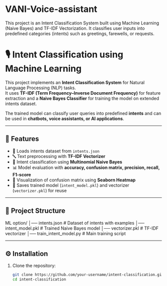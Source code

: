 # VANI-Voice-assistant
This project is an Intent Classification System built using Machine Learning (Naive Bayes) and TF-IDF Vectorization. It classifies user inputs into predefined categories (intents) such as greetings, farewells, or requests.

# 🎙️ Intent Classification using Machine Learning  

This project implements an **Intent Classification System** for Natural Language Processing (NLP) tasks.  
It uses **TF-IDF (Term Frequency–Inverse Document Frequency)** for feature extraction and a **Naive Bayes Classifier** for training the model on extended intents dataset.  

The trained model can classify user queries into predefined **intents** and can be used in **chatbots, voice assistants, or AI applications**.  

---

## 🚀 Features  

- 📂 Loads intents dataset from `intents.json`  
- 🔤 Text preprocessing with **TF-IDF Vectorizer**  
- 🧠 Intent classification using **Multinomial Naive Bayes**  
- 📊 Model evaluation with **accuracy, confusion matrix, precision, recall, F1-score**  
- 🎨 Visualization of confusion matrix using **Seaborn Heatmap**  
- 💾 Saves trained model (`intent_model.pkl`) and vectorizer (`vectorizer.pkl`) for reuse  

---

## 📁 Project Structure  

ML option/
│── intents.json # Dataset of intents with examples
│── intent_model.pkl # Trained Naive Bayes model
│── vectorizer.pkl # TF-IDF vectorizer
│── train_intent_model.py # Main training script

---

## ⚙️ Installation  

1. Clone the repository:  
   ```bash
   git clone https://github.com/your-username/intent-classification.git
   cd intent-classification

